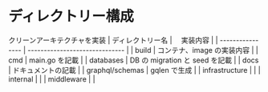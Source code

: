 # ディレクトリー構成

クリーンアーキテクチャを実装
| ディレクトリー名 | 　実装内容 |
| ---------------- | ------------------------------ |
| build | コンテナ、image の実装内容 |
| cmd | main.go を記載 |
| databases | DB の migration と seed を記載 |
| docs | ドキュメントの記載 |
| graphql/schemas | gqlen で生成 |
| infrastructure |  |
| internal | |
| middleware | |
